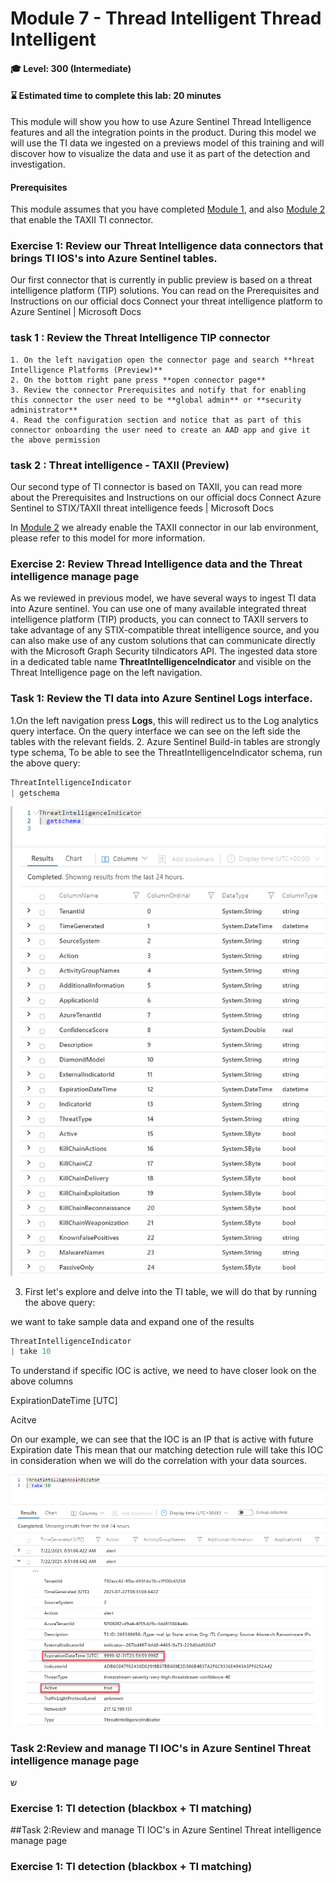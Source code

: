 # Module 7 - Thread Intelligent Thread Intelligent 

#### 🎓 Level: 300 (Intermediate)
#### ⌛ Estimated time to complete this lab: 20 minutes

This module will show you how to use Azure Sentinel Thread Intelligence features and all the integration points in the product.
During this model we will use the TI data we ingested on a previews model of this training and will discover how to visualize the data and use it as part of the detection and investigation.


#### Prerequisites
This module assumes that you have completed [Module 1](Module-1-Setting-up-the-environment.md), and also [Module 2]( Module-2-Data-Connectors.md) that enable the TAXII TI connector.
 
 

### Exercise 1: Review our Threat Intelligence data connectors that brings TI IOS's into Azure Sentinel tables.

Our first connector that is currently in public preview is based on a  threat intelligence platform (TIP) solutions.
You can read on the Prerequisites and Instructions on our official docs Connect your threat intelligence platform to Azure Sentinel | Microsoft Docs

### task 1 : Review the Threat Intelligence TIP connector 

	1. On the left navigation open the connector page and search **hreat Intelligence Platforms (Preview)**
	2. On the bottom right pane press **open connector page**
	3. Review the connector Prerequisites and notify that for enabling this connector the user need to be **global admin** or **security administrator**
	4. Read the configuration section and notice that as part of this connector onboarding the user need to create an AAD app and give it the above permission
	
### task 2 : Threat intelligence - TAXII (Preview)

Our second type of TI connector is based on TAXII, you can read more about the Prerequisites and Instructions on our official docs Connect Azure Sentinel to STIX/TAXII threat intelligence feeds | Microsoft Docs

In  [Module 2]( Module-2-Data-Connectors.md) we already enable the TAXII connector in our lab environment, please refer to this model for more information.


### Exercise 2: Review Thread Intelligence data and the Threat intelligence manage page
As we reviewed in previous model, we have several ways to ingest TI data into Azure sentinel.
You can use one of many available integrated threat intelligence platform (TIP) products, you can connect to TAXII servers to take advantage of any STIX-compatible threat intelligence source, and you can also make use of any custom solutions that can communicate directly with the Microsoft Graph Security tiIndicators API.
The ingested data store in a dedicated table name **ThreatIntelligenceIndicator** and visible on the Threat Intelligence page on the left navigation.

### Task 1: Review the TI data into Azure Sentinel Logs interface.
1.On the left navigation press **Logs**, this will redirect us to the Log analytics query interface. On the query interface we can see on the left side the tables with the relevant fields.
2. Azure Sentinel Build-in tables are strongly type schema, To be able to see the ThreatIntelligenceIndicator schema, run the above query: 
 ```powershell
 ThreatIntelligenceIndicator
| getschema
   ```

![schema](../Images/TI-schema.png)

3.	First let's explore and delve into the TI table, we will do that by running the above query:

we want to take sample data and expand one of the results

 ```powershell
ThreatIntelligenceIndicator
| take 10
   ```
To understand if specific IOC is active, we need to have closer look on the above columns

ExpirationDateTime [UTC]

Acitve 

On our example, we can see that the IOC is an IP that is active with future Expiration date
This mean that our matching detection rule will take this IOC in consideration when we will do the correlation with your data sources. 

![Acitve](../Images/TI-active.png)


### Task 2:Review and manage TI IOC's in Azure Sentinel Threat intelligence manage page

ש

### Exercise 1: TI detection (blackbox + TI matching)


##Task 2:Review and manage TI IOC's in Azure Sentinel Threat intelligence manage page


### Exercise 1: TI detection (blackbox + TI matching)
